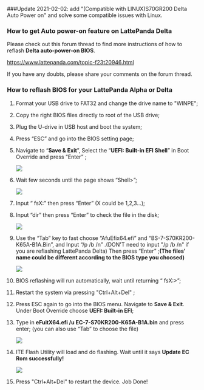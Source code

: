 ###Update
2021-02-02: add "(Compatible with LINUX)S70GR200 Delta Auto Power on" and solve some compatible issues with Linux.

### How to get Auto power-on feature on LattePanda Delta

Please check out this forum thread to find more instructions of how to reflash **Delta auto-power-on BIOS**.

https://www.lattepanda.com/topic-f23t20946.html

If you have any doubts, please share your comments on the forum thread.


### How to reflash BIOS for your LattePanda Alpha or Delta

1. Format your USB drive to FAT32 and change the drive name to "WINPE";

2. Copy the right BIOS files directly to root of the USB drive;

3. Plug the U-drive in USB host and boot the system;

4. Press “ESC” and go into the BIOS setting page;

5. Navigate to “**Save & Exit**”, Select the “**UEFI: Built-in EFI Shell**” in Boot Override and press “Enter” ;

   ![](https://www.lattepanda.com/wp-content/uploads/2019/08/Alpha-BIOS-reflash01.jpg)

   

6. Wait few seconds until the page shows “Shell>”;

   ![](https://www.lattepanda.com/wp-content/uploads/2019/08/Alpha-BIOS-reflash02.jpg)

   

7. Input “ fsX:” then press “Enter” (X could be 1,2,3…);

8. Input “dir” then press “Enter” to check the file in the disk;

   ![](https://www.lattepanda.com/wp-content/uploads/2019/08/Alpha-BIOS-reflash03.jpg)

   

9. Use the “Tab” key to fast choose “AfuEfix64.efi” and “BS-7-S70KR200-K65A-B1A.Bin”, and Input “/p /b /n” .(DON'T need to input "/p /b /n" if you are reflashing LattePanda Delta) Then press “Enter” ;**(The files' name could be different according to the BIOS type you choosed)**

   ![](https://www.lattepanda.com/wp-content/uploads/2019/08/Alpha-BIOS-reflash04.jpg)

   

10. BIOS reflashing will run automatically, wait until returning “ fsX:>”;

11. Restart the system via pressing "Ctrl+Alt+Del" ;

12. Press ESC again to go into the BIOS menu. Navigate to **Save & Exit**. Under Boot Override choose **UEFI: Built-in EFI**;

13. Type in **eFuitX64.efi /u EC-7-S70KR200-K65A-B1A.bin** and press enter; (you can also use “Tab” to choose the file)

    ![](https://www.lattepanda.com/wp-content/uploads/2019/08/Alpha-BIOS-reflash05.jpg)

    

14. ITE Flash Utility will load and do flashing. Wait until it says **Update EC Rom successfully!**

    ![](https://www.lattepanda.com/wp-content/uploads/2019/08/Alpha-BIOS-reflash06.jpg)

    

15. Press "Ctrl+Alt+Del" to restart the device. Job Done!
